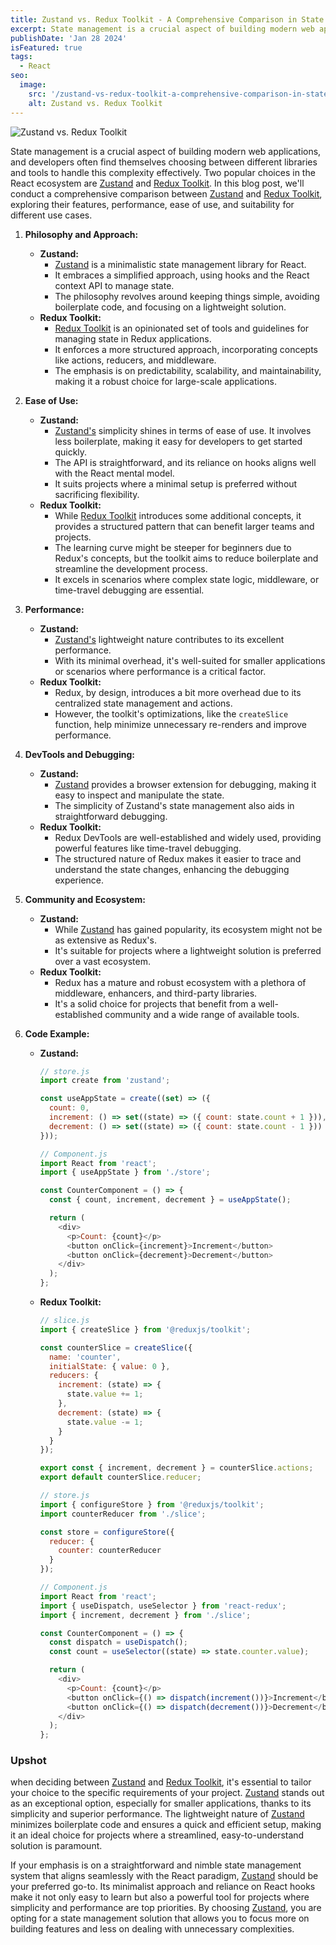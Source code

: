 ```yaml
---
title: Zustand vs. Redux Toolkit - A Comprehensive Comparison in State Management
excerpt: State management is a crucial aspect of building modern web applications, and developers often find themselves choosing between different libraries and tools to handle this complexity effectively. Two popular choices in the React ecosystem are Zustand and Redux Toolkit...
publishDate: 'Jan 28 2024'
isFeatured: true
tags:
  - React
seo:
  image:
    src: '/zustand-vs-redux-toolkit-a-comprehensive-comparison-in-state-management/zustand-vs-redux-toolkit-a-comprehensive-comparison-in-state-management.png'
    alt: Zustand vs. Redux Toolkit
---
```


![Zustand vs. Redux Toolkit](/zustand-vs-redux-toolkit-a-comprehensive-comparison-in-state-management/zustand-vs-redux-toolkit-a-comprehensive-comparison-in-state-management.png)

State management is a crucial aspect of building modern web applications, and developers often find themselves choosing between different libraries and tools to handle this complexity effectively. Two popular choices in the React ecosystem are <a href="https://zustand-demo.pmnd.rs/" target="_blank">Zustand</a> and <a href="https://redux-toolkit.js.org/" target="_blank">Redux Toolkit</a>. In this blog post, we'll conduct a comprehensive comparison between <a href="https://zustand-demo.pmnd.rs/" target="_blank">Zustand</a> and <a href="https://redux-toolkit.js.org/" target="_blank">Redux Toolkit</a>, exploring their features, performance, ease of use, and suitability for different use cases.

1. **Philosophy and Approach:**
   - **Zustand:**
     - <a href="https://zustand-demo.pmnd.rs/" target="_blank">Zustand</a> is a minimalistic state management library for React.
     - It embraces a simplified approach, using hooks and the React context API to manage state.
     - The philosophy revolves around keeping things simple, avoiding boilerplate code, and focusing on a lightweight solution.
   - **Redux Toolkit:**
     - <a href="https://redux-toolkit.js.org/" target="_blank">Redux Toolkit</a> is an opinionated set of tools and guidelines for managing state in Redux applications.
     - It enforces a more structured approach, incorporating concepts like actions, reducers, and middleware.
     - The emphasis is on predictability, scalability, and maintainability, making it a robust choice for large-scale applications.
2. **Ease of Use:**
   - **Zustand:**
     - <a href="https://zustand-demo.pmnd.rs/" target="_blank">Zustand's</a> simplicity shines in terms of ease of use. It involves less boilerplate, making it easy for developers to get started quickly.
     - The API is straightforward, and its reliance on hooks aligns well with the React mental model.
     - It suits projects where a minimal setup is preferred without sacrificing flexibility.
   - **Redux Toolkit:**
     - While <a href="https://redux-toolkit.js.org/" target="_blank">Redux Toolkit</a> introduces some additional concepts, it provides a structured pattern that can benefit larger teams and projects.
     - The learning curve might be steeper for beginners due to Redux's concepts, but the toolkit aims to reduce boilerplate and streamline the development process.
     - It excels in scenarios where complex state logic, middleware, or time-travel debugging are essential.
3. **Performance:**
   - **Zustand:**
     - <a href="https://zustand-demo.pmnd.rs/" target="_blank">Zustand's</a> lightweight nature contributes to its excellent performance.
     - With its minimal overhead, it's well-suited for smaller applications or scenarios where performance is a critical factor.
   - **Redux Toolkit:**
     - Redux, by design, introduces a bit more overhead due to its centralized state management and actions.
     - However, the toolkit's optimizations, like the `createSlice` function, help minimize unnecessary re-renders and improve performance.
4. **DevTools and Debugging:**
   - **Zustand:**
     - <a href="https://zustand-demo.pmnd.rs/" target="_blank">Zustand</a> provides a browser extension for debugging, making it easy to inspect and manipulate the state.
     - The simplicity of Zustand's state management also aids in straightforward debugging.
   - **Redux Toolkit:**
     - Redux DevTools are well-established and widely used, providing powerful features like time-travel debugging.
     - The structured nature of Redux makes it easier to trace and understand the state changes, enhancing the debugging experience.
5. **Community and Ecosystem:**
   - **Zustand:**
     - While <a href="https://zustand-demo.pmnd.rs/" target="_blank">Zustand</a> has gained popularity, its ecosystem might not be as extensive as Redux's.
     - It's suitable for projects where a lightweight solution is preferred over a vast ecosystem.
   - **Redux Toolkit:**
     - Redux has a mature and robust ecosystem with a plethora of middleware, enhancers, and third-party libraries.
     - It's a solid choice for projects that benefit from a well-established community and a wide range of available tools.
6. **Code Example:**

   - **Zustand:**

     ```javascript
     // store.js
     import create from 'zustand';

     const useAppState = create((set) => ({
       count: 0,
       increment: () => set((state) => ({ count: state.count + 1 })),
       decrement: () => set((state) => ({ count: state.count - 1 }))
     }));

     // Component.js
     import React from 'react';
     import { useAppState } from './store';

     const CounterComponent = () => {
       const { count, increment, decrement } = useAppState();

       return (
         <div>
           <p>Count: {count}</p>
           <button onClick={increment}>Increment</button>
           <button onClick={decrement}>Decrement</button>
         </div>
       );
     };
     ```

   - **Redux Toolkit:**

     ```javascript
     // slice.js
     import { createSlice } from '@reduxjs/toolkit';

     const counterSlice = createSlice({
       name: 'counter',
       initialState: { value: 0 },
       reducers: {
         increment: (state) => {
           state.value += 1;
         },
         decrement: (state) => {
           state.value -= 1;
         }
       }
     });

     export const { increment, decrement } = counterSlice.actions;
     export default counterSlice.reducer;

     // store.js
     import { configureStore } from '@reduxjs/toolkit';
     import counterReducer from './slice';

     const store = configureStore({
       reducer: {
         counter: counterReducer
       }
     });

     // Component.js
     import React from 'react';
     import { useDispatch, useSelector } from 'react-redux';
     import { increment, decrement } from './slice';

     const CounterComponent = () => {
       const dispatch = useDispatch();
       const count = useSelector((state) => state.counter.value);

       return (
         <div>
           <p>Count: {count}</p>
           <button onClick={() => dispatch(increment())}>Increment</button>
           <button onClick={() => dispatch(decrement())}>Decrement</button>
         </div>
       );
     };
     ```

### Upshot

when deciding between <a href="https://zustand-demo.pmnd.rs/" target="_blank">Zustand</a> and <a href="https://redux-toolkit.js.org/" target="_blank">Redux Toolkit</a>, it's essential to tailor your choice to the specific requirements of your project. <a href="https://zustand-demo.pmnd.rs/" target="_blank">Zustand</a> stands out as an exceptional option, especially for smaller applications, thanks to its simplicity and superior performance. The lightweight nature of <a href="https://zustand-demo.pmnd.rs/" target="_blank">Zustand</a> minimizes boilerplate code and ensures a quick and efficient setup, making it an ideal choice for projects where a streamlined, easy-to-understand solution is paramount.

If your emphasis is on a straightforward and nimble state management system that aligns seamlessly with the React paradigm, <a href="https://zustand-demo.pmnd.rs/" target="_blank">Zustand</a> should be your preferred go-to. Its minimalist approach and reliance on React hooks make it not only easy to learn but also a powerful tool for projects where simplicity and performance are top priorities. By choosing <a href="https://zustand-demo.pmnd.rs/" target="_blank">Zustand</a>, you are opting for a state management solution that allows you to focus more on building features and less on dealing with unnecessary complexities.
